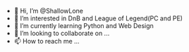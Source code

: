 - 👋 Hi, I’m @ShallowLone
- 👀 I’m interested in DnB and League of Legend(PC and PE)
- 🌱 I’m currently learning Python and Web Design
- 💞️ I’m looking to collaborate on ...
- 📫 How to reach me ...

<!---
ShallowLone/ShallowLone is a ✨ special ✨ repository because its `README.md` (this file) appears on your GitHub profile.
You can click the Preview link to take a look at your changes.
--->
